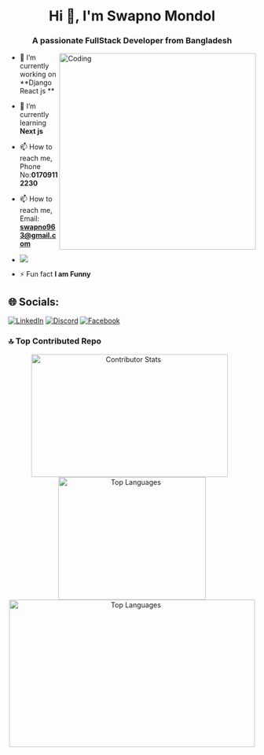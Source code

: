 <h1 align="center">Hi 👋, I'm Swapno Mondol</h1>
<h3 align="center">A passionate FullStack Developer from Bangladesh</h3>

<img align="right" alt="Coding" width="400" src="https://cdn.dribbble.com/users/1162077/screenshots/3848914/programmer.gif">

- 🔭 I’m currently working on **Django React js **

- 🌱 I’m currently learning **Next js**

- 📫 How to reach me, Phone No:**01709112230**
- 📫 How to reach me, Email: **swapno963@gmail.com**
- [![](https://visitcount.itsvg.in/api?id=Swapno963&icon=6&color=12)](https://visitcount.itsvg.in)

- ⚡ Fun fact **I am Funny**

## 🌐 Socials:

[![LinkedIn](https://img.shields.io/badge/LinkedIn-%230077B5.svg?logo=linkedin&logoColor=white)](https://www.linkedin.com/in/swapno-mondol/) [![Discord](https://img.shields.io/badge/Discord-%237289DA.svg?logo=discord&logoColor=white)](https://discord.gg/swapno_65418) [![Facebook](https://img.shields.io/badge/Facebook-%231877F2.svg?logo=Facebook&logoColor=white)](<[https://facebook.com/https://www.facebook.com/snigdho121](https://www.facebook.com/profile.php?id=100090206887787)>)

### 🔝 Top Contributed Repo

<p align="center">
  <img src="https://github-contributor-stats.vercel.app/api?username=Swapno963&limit=5&theme=gruvbox&combine_all_yearly_contributions=true" alt="Contributor Stats" style="margin-right: 10px;height: 250px;width:400px" />
  <img src="https://github-readme-stats.vercel.app/api/top-langs/?username=Swapno963&theme=gruvbox&hide_border=true&include_all_commits=true&count_private=true&layout=compact" alt="Top Languages" style="height:250px; width:300px"/>
  <img src="https://github-readme-streak-stats.herokuapp.com/?user=Swapno963&theme=gruvbox&hide_border=true" alt="Top Languages" style="height:300px;width:500px"/>

</p>
